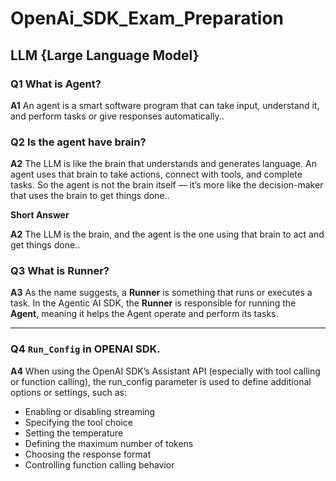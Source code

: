 # OpenAi_SDK_Exam_Preparation

## **LLM {Large Language Model}**

### Q1 What is Agent?
**A1** An agent is a smart software program that can take input, understand it, and perform tasks or give responses automatically..
### Q2 Is the agent have brain?
**A2** The LLM is like the brain that understands and generates language. An agent uses that brain to take actions, connect with tools, and complete tasks. So the agent is not the brain itself — it’s more like the decision-maker that uses the brain to get things done..
<p><b>Short Answer</b></p>

**A2** The LLM is the brain, and the agent is the one using that brain to act and get things done..
### Q3 What is Runner?
**A3** As the name suggests, a **Runner** is something that runs or executes a task. In the Agentic AI SDK, the **Runner** is responsible for running the **Agent**, meaning it helps the Agent operate and perform its tasks.

---
### Q4 <code>Run_Config</code> in OPENAI SDK.
**A4** When using the OpenAI SDK’s Assistant API (especially with tool calling or function calling), the run_config parameter is used to define additional options or settings, such as:
- Enabling or disabling streaming
- Specifying the tool choice
- Setting the temperature
- Defining the maximum number of tokens
- Choosing the response format
- Controlling function calling behavior
